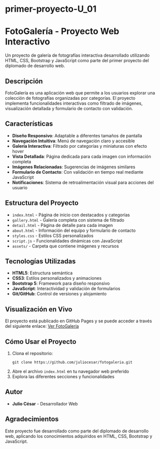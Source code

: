 # primer-proyecto-U_01
# FotoGalería - Proyecto Web Interactivo

Un proyecto de galería de fotografías interactiva desarrollado utilizando HTML, CSS, Bootstrap y JavaScript como parte del primer proyecto del diplomado de desarrollo web.

## Descripción

FotoGalería es una aplicación web que permite a los usuarios explorar una colección de fotografías organizadas por categorías. El proyecto implementa funcionalidades interactivas como filtrado de imágenes, visualización detallada y formulario de contacto con validación.

## Características

- **Diseño Responsivo**: Adaptable a diferentes tamaños de pantalla
- **Navegación Intuitiva**: Menú de navegación claro y accesible
- **Galería Interactiva**: Filtrado por categorías y miniaturas con efecto hover
- **Vista Detallada**: Página dedicada para cada imagen con información completa
- **Imágenes Relacionadas**: Sugerencias de imágenes similares
- **Formulario de Contacto**: Con validación en tiempo real mediante JavaScript
- **Notificaciones**: Sistema de retroalimentación visual para acciones del usuario

## Estructura del Proyecto

- `index.html` - Página de inicio con destacados y categorías
- `gallery.html` - Galería completa con sistema de filtrado
- `detail.html` - Página de detalle para cada imagen
- `about.html` - Información del equipo y formulario de contacto
- `styles.css` - Estilos CSS personalizados
- `script.js` - Funcionalidades dinámicas con JavaScript
- `assets/` - Carpeta que contiene imágenes y recursos

## Tecnologías Utilizadas

- **HTML5**: Estructura semántica
- **CSS3**: Estilos personalizados y animaciones
- **Bootstrap 5**: Framework para diseño responsivo
- **JavaScript**: Interactividad y validación de formularios
- **Git/GitHub**: Control de versiones y alojamiento

## Visualización en Vivo

El proyecto está publicado en GitHub Pages y se puede acceder a través del siguiente enlace:
[Ver FotoGalería](https://juliocesar.github.io/fotogaleria)

## Cómo Usar el Proyecto

1. Clona el repositorio:
   ```
   git clone https://github.com/juliocesar/fotogaleria.git
   ```
2. Abre el archivo `index.html` en tu navegador web preferido
3. Explora las diferentes secciones y funcionalidades

## Autor

- **Julio César** - Desarrollador Web

## Agradecimientos

Este proyecto fue desarrollado como parte del diplomado de desarrollo web, aplicando los conocimientos adquiridos en HTML, CSS, Bootstrap y JavaScript.